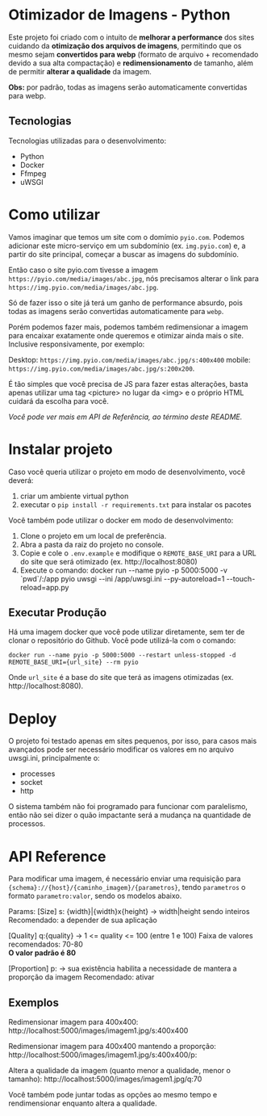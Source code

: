 # Otimizador de Imagens - Python

Este projeto foi criado com o intuito de **melhorar a performance** dos sites cuidando da **otimização dos arquivos de imagens**, permitindo que os mesmo sejam **convertidos para webp** (formato de arquivo + recomendado devido a sua alta compactação) e **redimensionamento** de tamanho, além de permitir **alterar a qualidade** da imagem.

**Obs:** por padrão, todas as imagens serão automaticamente convertidas para webp.

## Tecnologias

Tecnologias utilizadas para o desenvolvimento:

- Python
- Docker
- Ffmpeg
- uWSGI

# Como utilizar

Vamos imaginar que temos um site com o domímio `pyio.com`. Podemos adicionar este micro-serviço em um subdomínio (ex. `img.pyio.com`) e, a partir do site principal, começar a buscar as imagens do subdomínio.

Então caso o site pyio.com tivesse a imagem `https://pyio.com/media/images/abc.jpg`, nós precisamos alterar o link para `https://img.pyio.com/media/images/abc.jpg`.

Só de fazer isso o site já terá um ganho de performance absurdo, pois todas as imagens serão convertidas automaticamente para `webp`.

Porém podemos fazer mais, podemos também redimensionar a imagem para encaixar exatamente onde queremos e otimizar ainda mais o site. Inclusive responsivamente, por exemplo:

Desktop: `https://img.pyio.com/media/images/abc.jpg/s:400x400`
mobile: `https://img.pyio.com/media/images/abc.jpg/s:200x200`.

É tão simples que você precisa de JS para fazer estas alterações, basta apenas utilizar uma tag \<picture> no lugar da \<img> e o próprio HTML cuidará da escolha para você.

*Você pode ver mais em API de Referência, ao término deste README.*

# Instalar projeto

Caso você queria utilizar o projeto em modo de desenvolvimento, você deverá:

1. criar um ambiente virtual python
2. executar o `pip install -r requirements.txt` para instalar os pacotes

Você também pode utilizar o docker em modo de desenvolvimento:

1. Clone o projeto em um local de preferência.
2. Abra a pasta da raiz do projeto no console.
3. Copie e cole o `.env.example` e modifique o `REMOTE_BASE_URI` para a URL do site que será otimizado (ex. http://localhost:8080)
4. Execute o comando: docker run --name pyio -p 5000:5000 -v \`pwd\`/:/app pyio uwsgi --ini /app/uwsgi.ini --py-autoreload=1 --touch-reload=app.py

## Executar Produção

Há uma imagem docker que você pode utilizar diretamente, sem ter de clonar o repositório do Github. Você pode utilizá-la com o comando:

`docker run --name pyio -p 5000:5000 --restart unless-stopped -d REMOTE_BASE_URI={url_site} --rm pyio`

Onde `url_site` é a base do site que terá as imagens otimizadas (ex. http://localhost:8080).

# Deploy

O projeto foi testado apenas em sites pequenos, por isso, para casos mais avançados pode ser necessário modificar os valores em no arquivo uwsgi.ini, principalmente o:

- processes
- socket
- http

O sistema também não foi programado para funcionar com paralelismo, então não sei dizer o quão impactante será a mudança na quantidade de processos.

# API Reference

Para modificar uma imagem, é necessário enviar uma requisição para `{schema}://{host}/{caminho_imagem}/{parametros}`, tendo `parametros` o formato `parametro:valor`, sendo os modelos abaixo. 

Params:
[Size] s: {width}|{width}x{height} -> width|height sendo inteiros
Recomendado: a depender de sua aplicação

[Quality] q:{quality} -> 1 <= quality <= 100 (entre 1 e 100)
Faixa de valores recomendados: 70-80  
**O valor padrão é 80**

[Proportion] p: -> sua existência habilita a necessidade de mantera a proporção da imagem
Recomendado: ativar

## Exemplos

Redimensionar imagem para 400x400: http://localhost:5000/images/imagem1.jpg/s:400x400

Redimensionar imagem para 400x400 mantendo a proporção: http://localhost:5000/images/imagem1.jpg/s:400x400/p:

Altera a qualidade da imagem (quanto menor a qualidade, menor o tamanho): http://localhost:5000/images/imagem1.jpg/q:70

Você também pode juntar todas as opções ao mesmo tempo e rendimensionar enquanto altera a qualidade.